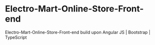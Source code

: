 # Electro-Mart-Online-Store-Front-end
Electro-Mart-Online-Store-Front-end build upon Angular JS | Bootstrap | TypeScript 
